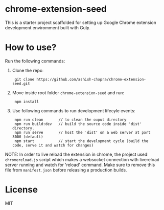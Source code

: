# chrome-extension-seed
This is a starter project scaffolded for setting up Google Chrome extension development enviromment built with Gulp.

# How to use?

Run the following commands:

1. Clone the repo:
    
        git clone https://github.com/ashish-chopra/chrome-extension-seed.git

2. Move inside root folder `chrome-extension-seed`  and run:
    
        npm install

3. Use following commands to run development lifecyle events:

        npm run clean       // to clean the ouput directory
        npm run build:dev   // build the source code inside 'dist' directory.
        npm run serve       // host the 'dist' on a web server at port 3000 (default)
        npm start           // start the development cycle (build the code, serve it and watch for changes)

NOTE: In order to live reload the extension in chrome, the project used `chromereload.js` script which makes a
websocket connection with livereload server running and watch for 'reload' command. Make sure to remove this file
from `manifest.json` before releasing a production builds. 

# License

MIT 


